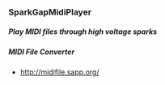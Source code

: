 ### SparkGapMidiPlayer
##### _Play MIDI files through high voltage sparks_

##### MIDI File Converter
* http://midifile.sapp.org/
